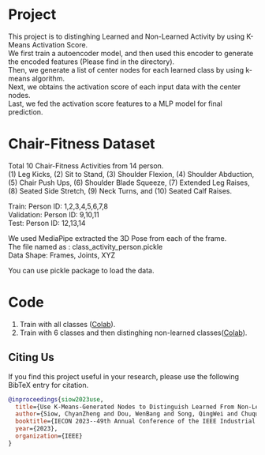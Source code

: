 # Project
This project is to distinghing Learned and Non-Learned Activity by using K-Means Activation Score.
<br/>
We first train a autoencoder model, and then used this encoder to generate the encoded features (Please find in the directory).
<br/>
Then, we generate a list of center nodes for each learned class by using k-means algorithm.
<br/>
Next, we obtains the activation score of each input data with the center nodes.
<br/>
Last, we fed the activation score features to a MLP model for final prediction. 


# Chair-Fitness Dataset
Total 10 Chair-Fitness Activities from 14 person.
<br/>(1) Leg Kicks, (2) Sit to Stand, (3) Shoulder Flexion, (4) Shoulder Abduction, (5) Chair Push Ups, (6) Shoulder Blade Squeeze, (7) Extended Leg Raises, (8) Seated Side Stretch, (9) Neck Turns, and (10) Seated Calf Raises.

Train: Person ID: 1,2,3,4,5,6,7,8<br/>
Validation: Person ID: 9,10,11<br/>
Test: Person ID: 12,13,14<br/>

We used MediaPipe extracted the 3D Pose from each of the frame.
<br/>The file named as : class_activity_person.pickle
<br/>Data Shape: Frames, Joints, XYZ

You can use pickle package to load the data.

# Code
1) Train with all classes (<a target="_blank" href="https://colab.research.google.com/drive/102Itf091GPzpxDVmYiPeGVmnc0iKVDYz?usp=sharing">Colab</a>).
2) Train with 6 classes and then distinghing non-learned classes(<a target="_blank" href="https://colab.research.google.com/drive/1AwRTMTknNfxK2I_Yl6moUAqg62FFEyM-?usp=sharing">Colab</a>).

## Citing Us
If you find this project useful in your research, please use the following BibTeX entry for citation.
```BibTeX
@inproceedings{siow2023use,
  title={Use K-Means-Generated Nodes to Distinguish Learned From Non-Learned Exercises},
  author={Siow, ChyanZheng and Dou, WenBang and Song, QingWei and Chuquirachi, Franz and Obo, Takenori and Kubota, Naoyuki},
  booktitle={IECON 2023--49th Annual Conference of the IEEE Industrial Electronics Society},
  year={2023},
  organization={IEEE}
}
```


